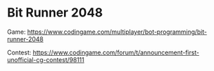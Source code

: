 # Bit Runner 2048

Game: https://www.codingame.com/multiplayer/bot-programming/bit-runner-2048


Contest: https://www.codingame.com/forum/t/announcement-first-unofficial-cg-contest/98111
